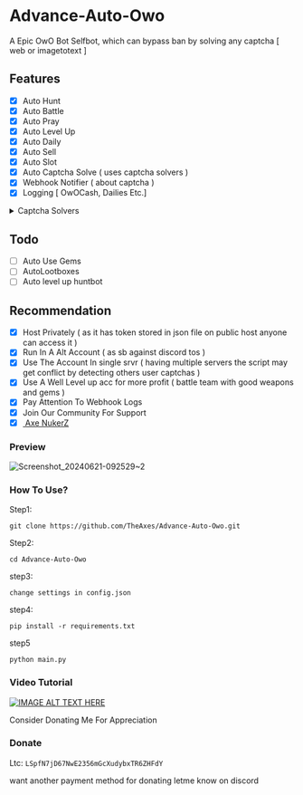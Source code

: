 # Advance-Auto-Owo
A Epic OwO Bot Selfbot, which can bypass ban by solving any captcha [ web or imagetotext ]

## Features
- [x] Auto Hunt
- [x] Auto Battle
- [x] Auto Pray
- [x] Auto Level Up 
- [x] Auto Daily
- [x] Auto Sell
- [x] Auto Slot
- [x] Auto Captcha Solve ( uses captcha solvers )
- [x] Webhook Notifier ( about captcha )
- [x] Logging [ OwOCash, Dailies Etc.]
<details>
  <summary>Captcha Solvers</summary>


  1. [2Captcha](https://2captcha.com/?from=17257577)
  <br>
  
  2. [CapSolver](https://dashboard.capsolver.com/passport/register?inviteCode=XxmebTqf6O8S)
  <br>
  
  3. [CaptchaAi](https://captchaai.com/?from=80668)
  <br>
  
  4. [CapMonster](https://captchaai.com/?from=80668)
  <br>
  5. [Scrappey](https://scrappey.com)
   <br>
</details>

## Todo
- [ ] Auto Use Gems
- [ ] AutoLootboxes
- [ ] Auto level up huntbot
## Recommendation
- [x] Host Privately ( as it has token stored in json file on public host anyone can access it )
- [x] Run In A Alt Account ( as sb against discord tos )
- [x] Use The Account In single srvr ( having multiple servers the script may get conflict by detecting others user captchas )
- [x] Use A Well Level up acc for more profit ( battle team with good weapons and gems )
- [x] Pay Attention To Webhook Logs
- [x] Join Our Community For Support
- [x] [ Axe NukerZ ]( https://discord.gg/x5BKQR4bHt)

### Preview
![Screenshot_20240621-092529~2](https://github.com/TheAxes/Advance-Auto-Owo/assets/110020190/baba0971-c37f-417a-9b6d-67012b1dd9b9)

### How To Use?
Step1:
```
git clone https://github.com/TheAxes/Advance-Auto-Owo.git
```

Step2:
```
cd Advance-Auto-Owo
```
step3:
```
change settings in config.json
```
step4:
```
pip install -r requirements.txt
```
step5
```
python main.py
```
### Video Tutorial
[![IMAGE ALT TEXT HERE](https://img.youtube.com/vi/CvS5U7pufRg/0.jpg)](https://www.youtube.com/watch?v=CvS5U7pufRg)


Consider Donating Me For Appreciation

### Donate 
Ltc: ```LSpfN7jD67NwE2356mGcXudybxTR6ZHFdY```

want another payment method for donating letme know on discord
